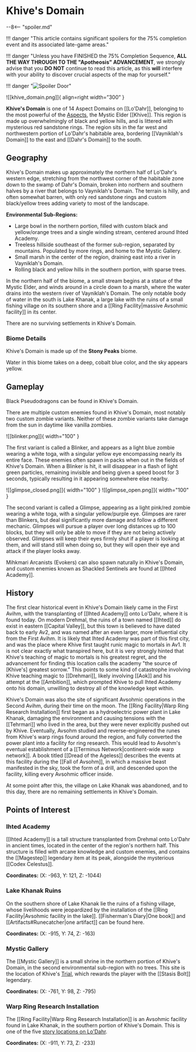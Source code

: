 # Khive's Domain

--8<-- "spoiler.md"

!!! danger "This article contains significant spoilers for the 75% completion event and its associated late-game areas."

!!! danger "Unless you have FINISHED the 75% Completion Sequence, **ALL THE WAY THROUGH TO THE "Apotheosis" ADVANCEMENT**, we strongly advise that you **DO NOT** continue to read this article, as this **will** interfere with your ability to discover crucial aspects of the map for yourself."

!!! danger "![Spoiler Door](/assets/img/spoiler_door.png)"

![[khive_domain.png]]{ align=right width=”300” }

**Khive's Domain** is one of 14 Aspect Domains on [[Lo'Dahr]], belonging to the most powerful of the [Aspects](/Lore/Higher_Beings/Aspects/), the Mystic Elder [[Khive]]. This region is made up overwhelmingly of black and yellow hills, and is littered with mysterious red sandstone rings. The region sits in the far west and northwestern portion of Lo'Dahr's habitable area, bordering [[Vayniklah's Domain]] to the east and [[Dahr's Domain]] to the south.

## Geography

Khive's Domain makes up approximately the northern half of Lo'Dahr's western edge, stretching from the northwest corner of the habitable zone down to the swamp of Dahr's Domain, broken into northern and southern halves by a river that belongs to Vayniklah's Domain. The terrain is hilly, and often somewhat barren, with only red sandstone rings and custom black/yellow trees adding variety to most of the landscape.

**Environmental Sub-Regions:** 

- Large bowl in the northern portion, filled with custom black and yellow/orange trees and a single winding stream, centered around Ihted Academy. <br>
- Treeless hillside southeast of the former sub-region, separated by mountains. Populated by more rings, and home to the Mystic Gallery. <br>
- Small marsh in the center of the region, draining east into a river in Vayniklah's Domain. <br>
- Rolling black and yellow hills in the southern portion, with sparse trees.

In the northern half of the biome, a small stream begins at a statue of the Mystic Elder, and winds around in a circle down to a marsh, where the water drains into the western river of Vayniklah's Domain. The only notable body of water in the south is Lake Khanak, a large lake with the ruins of a small fishing village on its southern shore and a [[Ring Facility|massive Avsohmic facility]] in its center.

There are no surviving settlements in Khive's Domain.

### Biome Details

Khive's Domain is made up of the **Stony Peaks** biome.

Water in this biome takes on a deep, cobalt blue color, and the sky appears yellow.

## Gameplay

Black Pseudodragons can be found in Khive's Domain.

There are multiple custom enemies found in Khive's Domain, most notably two custom zombie variants. Neither of these zombie variants take damage from the sun in daytime like vanilla zombies.

![[blinker.png]]{ width="100" }

The first variant is called a Blinker, and appears as a light blue zombie wearing a white toga, with a singular yellow eye encompassing nearly its entire face. These enemies often spawn in packs when out in the fields of Khive's Domain. When a Blinker is hit, it will disappear in a flash of light green particles, remaining invisible and being given a speed boost for 3 seconds, typically resulting in it appearing somewhere else nearby.

![[glimpse_closed.png]]{ width="100" } ![[glimpse_open.png]]{ width="100" }

The second variant is called a Glimpse, appearing as a light pink/red zombie wearing a white toga, with a singular yellow/purple eye. Glimpses are rarer than Blinkers, but deal significantly more damage and follow a different mechanic. Glimpses will pursue a player over long distances up to 100 blocks, but they will only be able to move if they are not being actively observed. Glimpses will keep their eyes firmly shut if a player is looking at them, and will stand still when doing so, but they will open their eye and attack if the player looks away.

Mihkmari Arcanists (Evokers) can also spawn naturally in Khive's Domain, and custom enemies known as Shackled Sentinels are found at [[Ihted Academy]].

## History

The first clear historical event in Khive's Domain likely came in the First Avihm, with the transplanting of [[Ihted Academy]] onto Lo'Dahr, where it is found today. On modern Drehmal, the ruins of a town named [[Ihted]] do exist in eastern [[Capital Valley]], but this town is believed to have dated back to early Av2, and was named after an even larger, more influential city from the First Avihm. It is likely that Ihted Academy was part of this first city, and was the place where Khive first taught runic magic to mortals in Av1. It is not clear exactly what transpired here, but it is very strongly hinted that Khive's teaching of magic to mortals is his greatest regret, and the advancement for finding this location calls the academy "the source of [Khive's] greatest sorrow." This points to some kind of catastrophe involving Khive teaching magic to [[Drehmari]], likely involving [[Aok]] and his attempt at the [[Ambition]], which prompted Khive to pull Ihted Academy onto his domain, unwilling to destroy all of the knowledge kept within.

Khive's Domain was also the site of significant Avsohmic operations in the Second Avihm, during their time on the moon. The [[Ring Facility|Warp Ring Research Installation]] first began as a hydroelectric power plant in Lake Khanak, damaging the environment and causing tensions with the [[Tehrmari]] who lived in the area, but they were never explicitly pushed out by Khive. Eventually, Avsohm studied and reverse-engineered the runes from Khive's warp rings found around the region, and fully converted the power plant into a facility for ring research. This would lead to Avsohm's eventual establishment of a [[Terminus Network|continent-wide warp network]]. A book titled [[Dread of the Ageless]] describes the events at this facility during the [[Fall of Avsohm]], in which a massive beast manifested in the sky, took the form of a drill, and descended upon the facility, killing every Avsohmic officer inside.

At some point after this, the village on Lake Khanak was abandoned, and to this day, there are no remaining settlements in Khive's Domain.

## Points of Interest

### Ihted Academy

[[Ihted Academy]] is a tall structure transplanted from Drehmal onto Lo'Dahr in ancient times, located in the center of the region's northern half. This structure is filled with arcane knowledge and custom enemies, and contains the [[Magestep]] legendary item at its peak, alongside the mysterious [[Codex Celestus]].

**Coordinates:** (X: -963, Y: 121, Z: -1044)

### Lake Khanak Ruins

On the southern shore of Lake Khanak lie the ruins of a fishing village, whose livelihoods were jeopardized by the installation of the [[Ring Facility|Avsohmic facility in the lake]]. [[Fisherman's Diary|One book]] and [[Artifacts#Runecatcher|one artifact]] can be found here.

**Coordinates:** (X: -915, Y: 74, Z: -163)

### Mystic Gallery

The [[Mystic Gallery]] is a small shrine in the northern portion of Khive's Domain, in the second environmental sub-region with no trees. This site is the location of Khive's [Trial](/World/Post-75_Area/Points_of_Interest/Trials/), which rewards the player with the [[Stasis Bolt]] legendary.

**Coordinates:** (X: -761, Y: 98, Z: -795)

### Warp Ring Research Installation

The [[Ring Facility|Warp Ring Research Installation]] is an Avsohmic facility found in Lake Khanak, in the southern portion of Khive's Domain. This is one of the five [story locations on Lo'Dahr](/Story_and_Features/Story_Locations/Post-75_Locations/).

**Coordinates:** (X: -911, Y: 73, Z: -233)